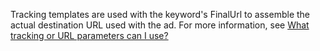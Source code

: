 Tracking templates are used with the keyword's FinalUrl to assemble the actual destination URL used with the ad. For more information, see [What tracking or URL parameters can I use?](https://help.bingads.microsoft.com/#apex/3/en/56799/2)